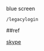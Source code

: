 

blue screen
```
/legacylogin
```

##ref

[skype]

[skype]:https://support.skype.com/en/faq/FA12233/what-should-i-do-if-i-get-a-blank-blue-screen-when-i-try-signing-in-to-skype-for-windows-desktop#5
